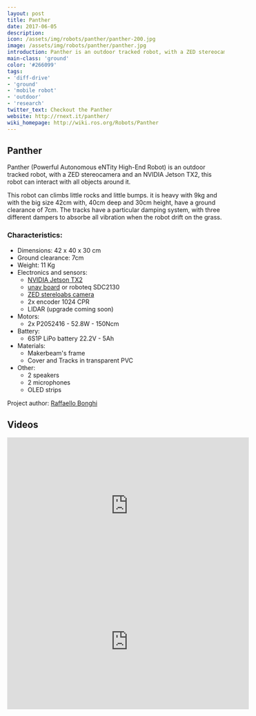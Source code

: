 ```yaml
---
layout: post
title: Panther
date: 2017-06-05
description:
icon: /assets/img/robots/panther/panther-200.jpg
image: /assets/img/robots/panther/panther.jpg
introduction: Panther is an outdoor tracked robot, with a ZED stereocamera and an NVIDIA Jetson TX2, this robot can interact with all objects around it.
main-class: 'ground'
color: '#266099'
tags:
- 'diff-drive'
- 'ground'
- 'mobile robot'
- 'outdoor'
- 'research'
twitter_text: Checkout the Panther
website: http://rnext.it/panther/
wiki_homepage: http://wiki.ros.org/Robots/Panther
---
```


## Panther

Panther (Powerful Autonomous eNTity High-End Robot) is an outdoor tracked robot, with a ZED stereocamera and an NVIDIA Jetson TX2, this robot can interact with all objects around it.

This robot can climbs little rocks and little bumps. it is heavy with 9kg and with the big size 42cm with, 40cm deep and 30cm height, have a ground clearance of 7cm. The tracks have a particular damping system, with three different dampers to absorbe all vibration when the robot drift on the grass.

### Characteristics:
* Dimensions: 42 x 40 x 30 cm
* Ground clearance: 7cm
* Weight: 11 Kg
* Electronics and sensors:
  * <a href="http://www.nvidia.com/object/embedded-systems-dev-kits-modules.html">NVIDIA Jetson TX2</a>
  * <a href="http://rnext.it/project/unav/">unav board</a> or roboteq SDC2130
  * <a href="https://www.stereolabs.com/">ZED stereloabs camera</a>
  * 2x encoder 1024 CPR
  * LIDAR (upgrade coming soon)
* Motors:
  * 2x P2052416 - 52.8W - 150Ncm
* Battery:
  * 6S1P LiPo battery 22.2V - 5Ah
* Materials:
  * Makerbeam's frame
  * Cover and Tracks in transparent PVC
* Other:
  * 2 speakers
  * 2 microphones
  * OLED strips

Project author: <a href="http://rnext.it/raffaello-bonghi">Raffaello Bonghi</a>

## Videos

<iframe width="560" height="315" src="https://www.youtube.com/embed/r_Z3NF-z5V8" frameborder="0" allowfullscreen></iframe>

<iframe width="560" height="315" src="https://www.youtube.com/embed/Fnjxk0AlESU" frameborder="0" allowfullscreen></iframe>

